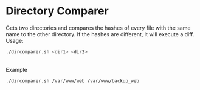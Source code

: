 # Directory Comparer

Gets two directories and compares the hashes of every file with the same name to the other directory. If the hashes are different, it will execute a diff.
<br />
Usage:
```bash
./dircomparer.sh <dir1> <dir2>
```
<br/>Example
```bash
./dircomparer.sh /var/www/web /var/www/backup_web
```


